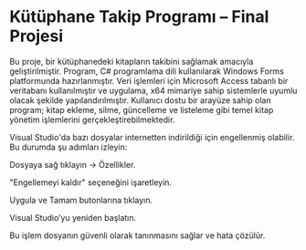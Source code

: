 # Kütüphane Takip Programı – Final Projesi
Bu proje, bir kütüphanedeki kitapların takibini sağlamak amacıyla geliştirilmiştir. Program, C# programlama dili kullanılarak Windows Forms platformunda hazırlanmıştır. Veri işlemleri için Microsoft Access tabanlı bir veritabanı kullanılmıştır ve uygulama, x64 mimariye sahip sistemlerle uyumlu olacak şekilde yapılandırılmıştır. Kullanıcı dostu bir arayüze sahip olan program; kitap ekleme, silme, güncelleme ve listeleme gibi temel kitap yönetim işlemlerini gerçekleştirebilmektedir.

Visual Studio'da bazı dosyalar internetten indirildiği için engellenmiş olabilir. Bu durumda şu adımları izleyin:

Dosyaya sağ tıklayın → Özellikler.

"Engellemeyi kaldır" seçeneğini işaretleyin.

Uygula ve Tamam butonlarına tıklayın.

Visual Studio’yu yeniden başlatın.

Bu işlem dosyanın güvenli olarak tanınmasını sağlar ve hata çözülür.
